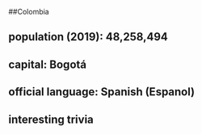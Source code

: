 ##Colombia
## population (2019): 48,258,494


## capital: Bogotá

 
## official language: Spanish (Espanol)


## interesting trivia



